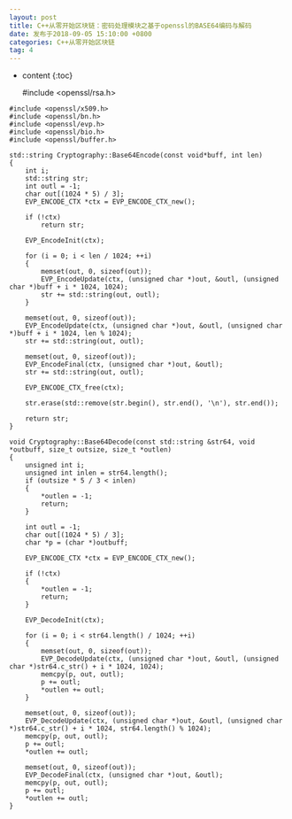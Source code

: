 ```yaml
---
layout: post
title: C++从零开始区块链：密码处理模块之基于openssl的BASE64编码与解码
date: 发布于2018-09-05 15:10:00 +0800
categories: C++从零开始区块链
tag: 4
---
```



* content
{:toc}


    #include <openssl/rsa.h>
<!-- more -->

    #include <openssl/x509.h>
    #include <openssl/bn.h>
    #include <openssl/evp.h>
    #include <openssl/bio.h>
    #include <openssl/buffer.h>
    
    std::string Cryptography::Base64Encode(const void*buff, int len)
    {
        int i;
        std::string str;
        int outl = -1;
        char out[(1024 * 5) / 3];
        EVP_ENCODE_CTX *ctx = EVP_ENCODE_CTX_new();
    
        if (!ctx)
            return str;
    
        EVP_EncodeInit(ctx);
    
        for (i = 0; i < len / 1024; ++i)
        {
            memset(out, 0, sizeof(out));
            EVP_EncodeUpdate(ctx, (unsigned char *)out, &outl, (unsigned char *)buff + i * 1024, 1024);
            str += std::string(out, outl);
        }
    
        memset(out, 0, sizeof(out));
        EVP_EncodeUpdate(ctx, (unsigned char *)out, &outl, (unsigned char *)buff + i * 1024, len % 1024);
        str += std::string(out, outl);
    
        memset(out, 0, sizeof(out));
        EVP_EncodeFinal(ctx, (unsigned char *)out, &outl);
        str += std::string(out, outl);
    
        EVP_ENCODE_CTX_free(ctx);
    
        str.erase(std::remove(str.begin(), str.end(), '\n'), str.end());
    
        return str;
    }
    
    void Cryptography::Base64Decode(const std::string &str64, void *outbuff, size_t outsize, size_t *outlen)
    {
        unsigned int i;
        unsigned int inlen = str64.length();
        if (outsize * 5 / 3 < inlen)
        {
            *outlen = -1;
            return;
        }
    
        int outl = -1;
        char out[(1024 * 5) / 3];
        char *p = (char *)outbuff;
    
        EVP_ENCODE_CTX *ctx = EVP_ENCODE_CTX_new();
    
        if (!ctx)
        {
            *outlen = -1;
            return;
        }
    
        EVP_DecodeInit(ctx);
    
        for (i = 0; i < str64.length() / 1024; ++i)
        {
            memset(out, 0, sizeof(out));
            EVP_DecodeUpdate(ctx, (unsigned char *)out, &outl, (unsigned char *)str64.c_str() + i * 1024, 1024);
            memcpy(p, out, outl);
            p += outl;
            *outlen += outl;
        }
    
        memset(out, 0, sizeof(out));
        EVP_DecodeUpdate(ctx, (unsigned char *)out, &outl, (unsigned char *)str64.c_str() + i * 1024, str64.length() % 1024);
        memcpy(p, out, outl);
        p += outl;
        *outlen += outl;
    
        memset(out, 0, sizeof(out));
        EVP_DecodeFinal(ctx, (unsigned char *)out, &outl);
        memcpy(p, out, outl);
        p += outl;
        *outlen += outl;
    }

